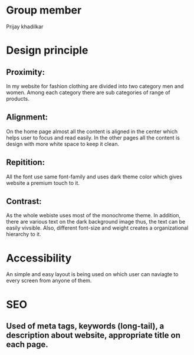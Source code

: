# Group member
Prijay khadilkar
# Design principle
## Proximity:
In my website for fashion clothing are divided into two category men and women. Among each category there are sub categories of range of products.
## Alignment:
On the home page almost all the content is aligned in the center which helps user to focus and read easily. In the other pages all the content is design with more white space to keep it clean.
## Repitition:
All the font use same font-family and uses dark theme color which gives website a premium touch to it.
## Contrast:
As the whole webiste uses most of the monochrome theme. In addition, there are various text on the dark background image thus, the text can be easily vivsible. Also, different font-size and weight creates a organizational hierarchy to it.
# Accessibility
An simple and easy layout is being used on which user can naviagte to every screen from anyone of them.
# SEO
## Used of meta tags, keywords (long-tail), a description about website, appropriate title on each page.
